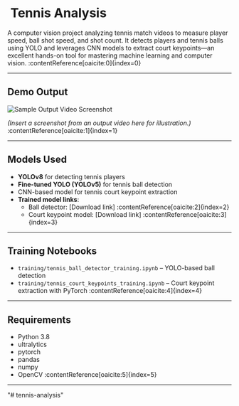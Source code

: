 # ​ Tennis Analysis

A computer vision project analyzing tennis match videos to measure player speed, ball shot speed, and shot count. It detects players and tennis balls using YOLO and leverages CNN models to extract court keypoints—an excellent hands-on tool for mastering machine learning and computer vision. :contentReference[oaicite:0]{index=0}

---

##  Demo Output

![Sample Output Video Screenshot]()

*(Insert a screenshot from an output video here for illustration.)* :contentReference[oaicite:1]{index=1}

---

##  Models Used

- **YOLOv8** for detecting tennis players  
- **Fine-tuned YOLO (YOLOv5)** for tennis ball detection  
- CNN-based model for tennis court keypoint extraction  
- **Trained model links**:  
  - Ball detector: [Download link] :contentReference[oaicite:2]{index=2}  
  - Court keypoint model: [Download link] :contentReference[oaicite:3]{index=3}

---

##  Training Notebooks

- `training/tennis_ball_detector_training.ipynb` – YOLO-based ball detection  
- `training/tennis_court_keypoints_training.ipynb` – Court keypoint extraction with PyTorch :contentReference[oaicite:4]{index=4}

---

##  Requirements

- Python 3.8  
- ultralytics  
- pytorch  
- pandas  
- numpy  
- OpenCV :contentReference[oaicite:5]{index=5}

---



"# tennis-analysis" 
